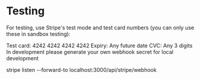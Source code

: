 # Testing
For testing, use Stripe's test mode and test card numbers (you can only use these in sandbox testing):

Test card: 4242 4242 4242 4242
Expiry: Any future date
CVC: Any 3 digits
In development please generate your own webhook secret for local development

stripe listen --forward-to localhost:3000/api/stripe/webhook